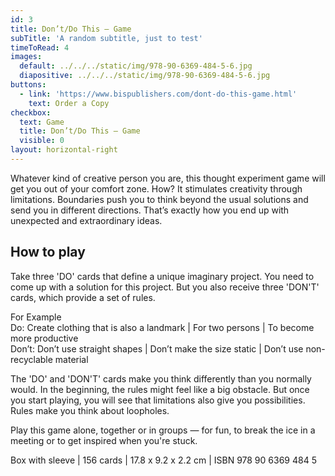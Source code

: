 ```yaml
---
id: 3
title: Don’t/Do This — Game
subTitle: 'A random subtitle, just to test'
timeToRead: 4
images:
  default: ../../../static/img/978-90-6369-484-5-6.jpg
  diapositive: ../../../static/img/978-90-6369-484-5-6.jpg
buttons:
  - link: 'https://www.bispublishers.com/dont-do-this-game.html'
    text: Order a Copy
checkbox:
  text: Game
  title: Don’t/Do This — Game
  visible: 0
layout: horizontal-right
---
```


Whatever kind of creative person you are, this thought experiment game will get you out of your comfort zone. How? It stimulates creativity through limitations. Boundaries push you to think beyond the usual solutions and send you in different directions. That’s exactly how you end up with unexpected and extraordinary ideas.

## How to play

Take three 'DO' cards that define a unique imaginary project. You need to come up with a solution for this project. But you also receive three 'DON'T' cards, which provide a set of rules.

For Example\
Do: Create clothing that is also a landmark | For two persons | To become more productive\
Don’t: Don’t use straight shapes | Don’t make the size static | Don’t use non-recyclable material

The 'DO' and 'DON'T' cards make you think differently than you normally would. In the beginning, the rules might feel like a big obstacle. But once you start playing, you will see that limitations also give you possibilities. Rules make you think about loopholes.

Play this game alone, together or in groups — for fun, to break the ice in a meeting or to get inspired when you're stuck.

Box with sleeve | 156 cards | 17.8 x 9.2 x 2.2 cm | ISBN 978 90 6369 484 5
